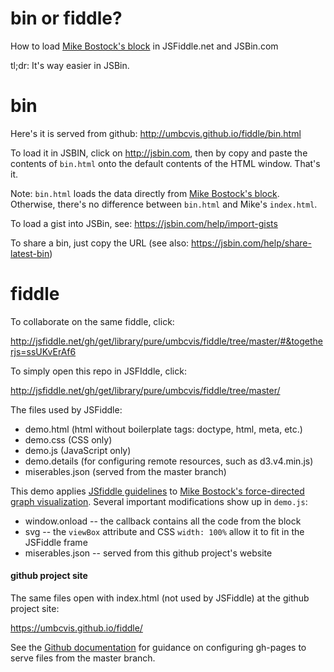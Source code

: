 # bin or fiddle?

How to load [Mike Bostock's block](https://bl.ocks.org/mbostock/4062045) in JSFiddle.net and JSBin.com

tl;dr:  It's way easier in JSBin.

# bin

Here's it is served from github: <http://umbcvis.github.io/fiddle/bin.html>

To load it in JSBIN, click on <http://jsbin.com>, then
by copy and paste the contents of ```bin.html``` onto the default
contents of the HTML window.  That's it.

Note: ````bin.html```` loads the data directly from
[Mike Bostock's block](https://bl.ocks.org/mbostock/4062045). Otherwise,
there's no difference between ````bin.html```` and Mike's ````index.html````.

To load a gist into JSBin, see: <https://jsbin.com/help/import-gists>

To share a bin, just copy the URL (see also: <https://jsbin.com/help/share-latest-bin>)

# fiddle

To collaborate on the same fiddle, click:

http://jsfiddle.net/gh/get/library/pure/umbcvis/fiddle/tree/master/#&togetherjs=ssUKvErAf6

To simply open this repo in JSFIddle, click:

<http://jsfiddle.net/gh/get/library/pure/umbcvis/fiddle/tree/master/>

The files used by JSFiddle:

* demo.html (html without boilerplate tags: doctype, html, meta, etc.)
* demo.css (CSS only)
* demo.js (JavaScript only)
* demo.details (for configuring remote resources, such as d3.v4.min.js)
* miserables.json (served from the master branch)

This demo applies <a href="http://doc.jsfiddle.net/use/github_read.html" target="_blank">JSfiddle guidelines</a> to [Mike Bostock's force-directed graph visualization](https://bl.ocks.org/mbostock/4064025).  Several important modifications show up in ```demo.js```:

* window.onload -- the callback contains all the code from the block
* svg -- the ```viewBox``` attribute and CSS ```width: 100%``` allow it to fit in the JSFiddle frame
* miserables.json -- served from this github project's website

#### github project site

The same files open with index.html (not used by JSFiddle) at the github project site:

<https://umbcvis.github.io/fiddle/>

See the [Github documentation](https://help.github.com/articles/configuring-a-publishing-source-for-github-pages/)
for guidance on configuring gh-pages to serve files from the master branch.
